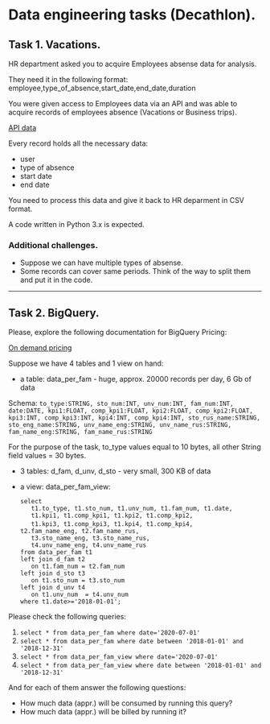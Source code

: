 # Data engineering tasks (Decathlon).
## Task 1. Vacations.
HR department asked you to acquire Employees absense data for analysis.

They need it in the following format:
employee,type_of_absence,start_date,end_date,duration

You were given access to Employees data via an API and was able
to acquire records of employees absence (Vacations or Business trips).

[API data](task1_data/response.data)

Every record holds all the necessary data:
- user
- type of absence
- start date
- end date

You need to process this data and give it back to HR deparment in CSV format.

A code written in Python 3.x is expected.

### Additional challenges.
* Suppose we can have multiple types of absense.
* Some records can cover same periods. Think of the way to split them and put it in the code.

---

## Task 2. BigQuery.
Please, explore the following documentation for BigQuery Pricing:

[On demand pricing](https://cloud.google.com/bigquery/pricing#on_demand_pricing)

Suppose we have 4 tables and 1 view on hand:
* a table: data_per_fam - huge, approx. 20000 records per day, 6 Gb of data

Schema:
`to_type:STRING, sto_num:INT, unv_num:INT, fam_num:INT, date:DATE, kpi1:FLOAT, comp_kpi1:FLOAT, kpi2:FLOAT, comp_kpi2:FLOAT, kpi3:INT, comp_kpi3:INT, kpi4:INT, comp_kpi4:INT, sto_rus_name:STRING, sto_eng_name:STRING, unv_name_eng:STRING, unv_name_rus:STRING, fam_name_eng:STRING, fam_name_rus:STRING`

For the purpose of the task, to_type values equal to 10 bytes, all other String field values = 30 bytes.

* 3 tables: d_fam, d_unv, d_sto - very small, 300 KB of data

* a view: data_per_fam_view:


	`select`   
	`	t1.to_type, t1.sto_num, t1.unv_num, t1.fam_num, t1.date,`  
	`	t1.kpi1, t1.comp_kpi1, t1.kpi2, t1.comp_kpi2,`  
	`	t1.kpi3, t1.comp_kpi3, t1.kpi4, t1.comp_kpi4,`
	`	t2.fam_name_eng, t2.fam_name_rus,`   
	`	t3.sto_name_eng, t3.sto_name_rus,`  
	`	t4.unv_name_eng, t4.unv_name_rus`     
	`from data_per_fam t1`  
	`left join d_fam t2`  
	`	on t1.fam_num = t2.fam_num`  
	`left join d_sto t3`   
	`	on t1.sto_num = t3.sto_num`  
	`left join d_unv t4`  
	`	on t1.unv_num  = t4.unv_num`  
	`where t1.date>='2018-01-01';`  


Please check the following queries:
1. `select * from data_per_fam where date='2020-07-01'`
2. `select * from data_per_fam where date between '2018-01-01' and '2018-12-31'`
3. `select * from data_per_fam_view where date='2020-07-01'`
4. `select * from data_per_fam_view where date between '2018-01-01' and '2018-12-31'`

And for each of them answer the following questions:
- How much data (appr.) will be consumed by running this query?
- How much data (appr.) will be billed by running it?


